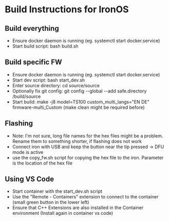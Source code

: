 # Build Instructions for IronOS

## Build everything

* Ensure docker daemon is running (eg. systemctl start docker.service)
* Start build script: bash build.sh

## Build specific FW

* Ensure docker daemon is running (eg. systemctl start docker.service)
* Start dev script: bash start_dev.sh
* Enter source directory: cd source/source
* Optionally fix git config:  git config --global --add safe.directory /build/source
* Start build: make -j8 model=TS100 custom_multi_langs="EN DE" firmware-multi_Custom
    (make clean might be required before)

## Flashing

* Note: I'm not sure, long file names for the hex files might be a problem. Rename them to something shorter, if flashing does not work
* Connect iron with USB and keep the button near the tip pressed -> DFU mode is active
* use the copy_fw.sh script for copying the hex file to the iron. Parameter is the location of the hex file

## Using VS Code

* Start container with the start_dev.sh script
* Use the "Remote - Containers" extension to connect to the container (small green button in the lower left)
* Ensure that C++ Extensions are also installed in the Container environment (Install again in container vs code)

